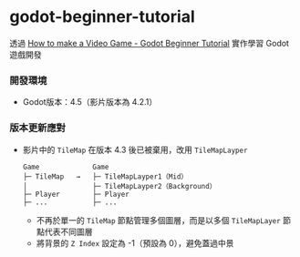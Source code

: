 # godot-beginner-tutorial

透過 [How to make a Video Game - Godot Beginner Tutorial](https://youtu.be/LOhfqjmasi0) 實作學習 Godot 遊戲開發

### 開發環境
* Godot版本：4.5（影片版本為 4.2.1）

### 版本更新應對
* 影片中的 `TileMap` 在版本 4.3 後已被棄用，改用 `TileMapLayper`
    ```
	Game       	     Game
	├─ TileMap 	 →   ├─ TileMapLayper1（Mid）
    │                ├─ TileMapLayper2（Background）
	├─ Player  	     ├─ Player
    ├─ ...           ├─ ... 
	```
    * 不再於單一的 `TileMap` 節點管理多個圖層，而是以多個 `TileMapLayer` 節點代表不同圖層
    * 將背景的 `Z Index` 設定為 -1（預設為 0），避免蓋過中景
